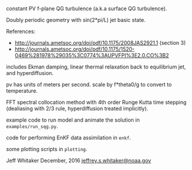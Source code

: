 constant PV f-plane QG turbulence (a.k.a surface QG turbulence).

Doubly periodic geometry with sin(2*pi/L) jet basic state.

References:

* http://journals.ametsoc.org/doi/pdf/10.1175/2008JAS2921.1 (section 3)
* http://journals.ametsoc.org/doi/pdf/10.1175/1520-0469%281978%29035%3C0774%3AUPVFPI%3E2.0.CO%3B2

includes Ekman damping, linear thermal relaxation back
to equilibrium jet, and hyperdiffusion.

pv has units of meters per second.
scale by f*theta0/g to convert to temperature.

FFT spectral collocation method with 4th order Runge Kutta
time stepping (dealiasing with 2/3 rule, hyperdiffusion treated implicitly).

example code to run model and animate the solution in ``examples/run_sqg.py``.

code for performing EnKF data assimilation in ``enkf``.

some plotting scripts in ``plotting``.


Jeff Whitaker December, 2016 <jeffrey.s.whitaker@noaa.gov>
